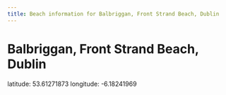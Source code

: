 ```yaml
---
title: Beach information for Balbriggan, Front Strand Beach, Dublin
---
```

# Balbriggan, Front Strand Beach, Dublin 

<div class="location-info">latitude: 53.61271873 longitude: -6.18241969</div>
<div id="met-eireann-warnings" onload="get_met_eireann_warnings(EI07)"></div>
<div></div>
